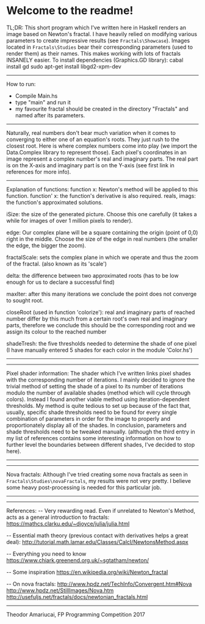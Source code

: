 # Welcome to the readme!
TL;DR: This short program which I've written here in Haskell renders an image based on Newton's fractal. I have heavily relied on modifying various parameters to create impressive results (see `Fractals\Showcase`). Images located in `Fractals\Studies` bear their corresponding parameters (used to render them) as their names. This makes working with lots of fractals INSANELY easier.
To install dependencies (Graphics.GD library):
cabal install gd
sudo apt-get install libgd2-xpm-dev

----------------------------
How to run:
 - Compile Main.hs
 - type "main" and run it
 - my favourite fractal should be created in the directory "Fractals" and named after its parameters.
----------------------------

Naturally, real numbers don't bear much variation when it comes to converging to either one of an equation's roots. They just rush to the closest root. Here is where complex numbers come into play (we import the Data.Complex library to represent those). Each pixel's coordinates in an image represent a complex number's real and imaginary parts. The real part is on the X-axis and imaginary part is on the Y-axis (see first link in references for more info).

----------------------------
Explanation of functions:
function x: Newton's method will be applied to this function.
function' x: the function's derivative is also required.
reals, imags: the function's approximated solutions.

iSize: the size of the generated picture. Choose this one carefully (it takes a while for images of over 1 million pixels to render).

edge: Our complex plane will be a square containing the origin (point of 0,0) right in the middle. Choose the size of the edge in real numbers (the smaller the edge, the bigger the zoom).

fractalScale: sets the complex plane in which we operate and thus the zoom of the fractal. (also known as its 'scale')

delta: the difference between two approximated roots (has to be low enough for us to declare a successful find)

maxIter: after this many iterations we conclude the point does not converge to sought root.

closeRoot (used in function 'colorize'): real and imaginary parts of reached number differ by this much from a certain root's own real and imaginary parts, therefore we conclude this should be the corresponding root and we assign its colour to the reached number

shadeTresh: the five thresholds needed to determine the shade of one pixel (I have manually entered 5 shades for each color in the module 'Color.hs')

----------------------------

----------------------------
Pixel shader information:
The shader which I've written links pixel shades with the corresponding number of iterations. I mainly decided to ignore the trivial method of setting the shade of a pixel to its number of iterations modulo the number of available shades (method which will cycle through colors). Instead I found another viable method using iteration-dependent thresholds.
My method is quite tedious to set up because of the fact that, usually, specific shade thresholds need to be found for every single combination of parameters in order for the image to properly and proportionately display all of the shades. In conclusion, parameters and shade thresholds need to be tweaked manually. (although the third entry in my list of references contains some interesting information on how to further level the boundaries between different shades, I've decided to stop here).

----------------------------

----------------------------
Nova fractals:
Although I've tried creating some nova fractals as seen in `Fractals\Studies\novaFractals`, my results were not very pretty. I believe some heavy post-processing is needed for this particular job.

----------------------------

----------------------------
References:
-- Very rewarding read. Even if unrelated to Newton's Method, acts as a general introduction to fractals:
https://mathcs.clarku.edu/~djoyce/julia/julia.html

-- Essential math theory (previous contact with derivatives helps a great deal):
http://tutorial.math.lamar.edu/Classes/CalcI/NewtonsMethod.aspx

-- Everything you need to know
https://www.chiark.greenend.org.uk/~sgtatham/newton/

-- Some inspiration
https://en.wikipedia.org/wiki/Newton_fractal

-- On nova fractals:
http://www.hpdz.net/TechInfo/Convergent.htm#Nova
http://www.hpdz.net/StillImages/Nova.htm
http://usefuljs.net/fractals/docs/newtonian_fractals.html

----------------------------

Theodor Amariucai, FP Programming Competition 2017

